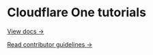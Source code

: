 # Cloudflare One tutorials

[View docs →](https://developers.cloudflare.com/cloudflare-one)

[Read contributor guidelines →](https://developers.cloudflare.com/docs-engine/contributing/content-framework)
